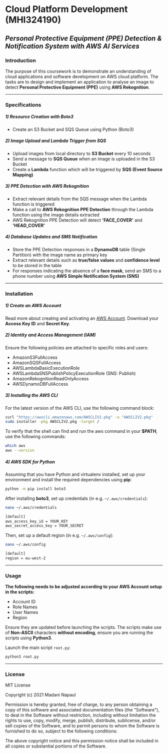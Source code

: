 # Cloud Platform Development (MHI324190)

## _Personal Protective Equipment (PPE) Detection & Notification System with AWS AI Services_

### Introduction
The purpose of this coursework is to demonstrate an understanding of cloud applications and software development on AWS cloud platform. The tasks are to design and implement an application to analyse an image to detect **Personal Protective Equipment (PPE)** using **AWS Rekognition**.

---
### Specifications

##### 1) Resource Creation with Boto3
- Create an S3 Bucket and SQS Queue using Python (Boto3)

##### 2) Image Upload and Lambda Trigger from SQS
- Upload images from local directory to **S3 Bucket** every 10 seconds 
- Send a message to **SQS Queue** when an image is uploaded in the S3 Bucket
- Create a **Lambda** function which will be triggered by **SQS (Event Source Mapping)**

##### 3) PPE Detection with AWS Rekognition
- Extract relevant details from the SQS message when the Lambda function is triggered 
- Make a call to **AWS Rekognition PPE Detection** through the Lambda function using the image details extracted 
- AWS Rekognition PPE Detection will detect **'FACE_COVER'** and **'HEAD_COVER'**

##### 4) Database Updates and SMS Notification
- Store the PPE Detection responses in a **DynamoDB** table (Single Partition) with the image name as primary key 
- Extract relevant details such as **true/false values** and **confidence level** to be stored in the table 
- For responses indicating the absence of a **face mask**, send an SMS to a phone number using **AWS Simple Notification System (SNS)**

---
### Installation 
##### 1) Create an AWS Account
Read more about creating and activating an [AWS Account]. Download your **Access Key ID** and **Secret Key**. 

##### 2) Identity and Access Management (IAM)
Ensure the following policies are attached to specific roles and users:
- AmazonS3FullAccess
- AmazonSQSFullAccess
- AWSLambdaBasicExecutionRole 
- AWSLambdaSNSPublishPolicyExecutionRole (SNS: Publish)
- AmazonRekognitionReadOnlyAccess 
- AWSDynamoDBFullAccess

##### 3) Installing the AWS CLI
For the latest version of the AWS CLI, use the following command block: 
```sh
curl "https://awscli.amazonaws.com/AWSCLIV2.pkg" -o "AWSCLIV2.pkg"
sudo installer -pkg AWSCLIV2.pkg -target /
```

To verify that the shell can find and run the aws command in your **$PATH**, use the following commands:
```sh
which aws
aws --version
```

##### 4) AWS SDK for Python

Assuming that you have Python and virtualenv installed, set up your environment and install the required dependencies using **pip**:
```sh
python -m pip install boto3
```
After installing **boto3**, set up credentials (in e.g. `~/.aws/credentials`):
```sh
nano ~/.aws/credentials
```
```sh
[default]
aws_access_key_id = YOUR_KEY
aws_secret_access_key = YOUR_SECRET
```

Then, set up a default region (in e.g. `~/.aws/config`):
```sh
nano ~/.aws/config
```
```sh
[default]
region = eu-west-2
```
---

### Usage

**The following needs to be adjusted according to your AWS Account setup in the scripts:**
- Account ID 
- Role Names
- User Names 
- Region

Ensure they are updated before launching the scripts. The scripts make use of **Non-ASCII** characters **without encoding**, ensure you are running the scripts using **Python3**.

Launch the main script `root.py`:

``` sh
python3 root.py
```

---

### License

MIT License

Copyright (c) 2021 Madani Napaul

Permission is hereby granted, free of charge, to any person obtaining a copy
of this software and associated documentation files (the "Software"), to deal
in the Software without restriction, including without limitation the rights
to use, copy, modify, merge, publish, distribute, sublicense, and/or sell
copies of the Software, and to permit persons to whom the Software is
furnished to do so, subject to the following conditions:

The above copyright notice and this permission notice shall be included in all
copies or substantial portions of the Software.



   [AWS Account]: <https://aws.amazon.com/premiumsupport/knowledge-center/create-and-activate-aws-account/>

